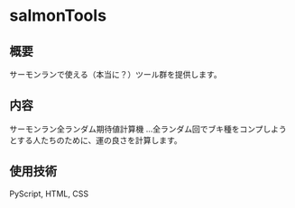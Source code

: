 # salmonTools

## 概要
サーモンランで使える（本当に？）ツール群を提供します。

## 内容
サーモンラン全ランダム期待値計算機
...全ランダム回でブキ種をコンプしようとする人たちのために、運の良さを計算します。 

## 使用技術
PyScript, HTML, CSS

